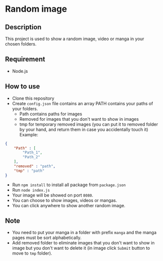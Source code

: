 # Random image

## Description
This project is used to show a random image, video or manga in your chosen folders.

## Requirement
- Node.js

## How to use
- Clone this repository
- Create `config.json` file contains an array PATH contains your paths of your folders.
    + Path contains paths for images
    + Removed for images that you don't want to show in images
    + tmp for temporary removed images (you can put it to removed folder by your hand, and return them in case you accidentally touch it)
Example:
```json
{
    "Path" : [
        "Path_1",
        "Path_2"
    ],
    "removed" : "path",
    "tmp" : "path"
}
```
- Run `npm install` to install all package from `package.json`
- Run `node index.js`
- Your image will be showed on port `8080`.
- You can choose to show images, videos or mangas.
- You can click anywhere to show another random image.

## Note

- You need to put your manga in a folder with prefix `manga` and the manga pages must be sort alphabetically.
- Add removed folder to eliminate images that you don't want to show in image but you don't want to delete it (in image click `Submit` button to move to `tmp` folder).
